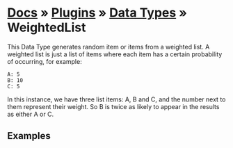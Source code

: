 # [Docs](../../../../../docs/README.md) &raquo; [Plugins](../../README.md) &raquo; [Data Types](../README.md) &raquo; WeightedList

This Data Type generates random item or items from a weighted list. A weighted list is just a list of items where each
item has a certain probability of occurring, for example:

```
A: 5
B: 10
C: 5
```

In this instance, we have three list items: A, B and C, and the number next to them represent their weight. So B is 
twice as likely to appear in the results as either A or C.

## Examples

